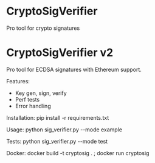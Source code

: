 # CryptoSigVerifier
Pro tool for crypto signatures
# CryptoSigVerifier v2
Pro tool for ECDSA signatures with Ethereum support.

Features:
- Key gen, sign, verify
- Perf tests
- Error handling

Installation:
pip install -r requirements.txt

Usage:
python sig_verifier.py --mode example

Tests: python sig_verifier.py --mode test

Docker: docker build -t cryptosig . ; docker run cryptosig
